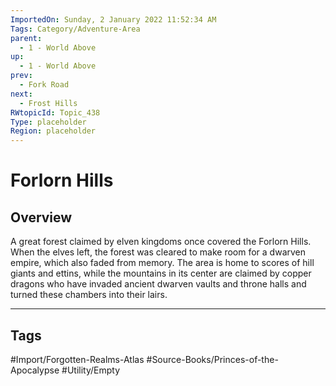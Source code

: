 ```yaml
---
ImportedOn: Sunday, 2 January 2022 11:52:34 AM
Tags: Category/Adventure-Area
parent:
  - 1 - World Above
up:
  - 1 - World Above
prev:
  - Fork Road
next:
  - Frost Hills
RWtopicId: Topic_438
Type: placeholder
Region: placeholder
---
```

# Forlorn Hills
## Overview
A great forest claimed by elven kingdoms once covered the Forlorn Hills. When the elves left, the forest was cleared to make room for a dwarven empire, which also faded from memory. The area is home to scores of hill giants and ettins, while the mountains in its center are claimed by copper dragons who have invaded ancient dwarven vaults and throne halls and turned these chambers into their lairs.


---
## Tags
#Import/Forgotten-Realms-Atlas #Source-Books/Princes-of-the-Apocalypse #Utility/Empty

